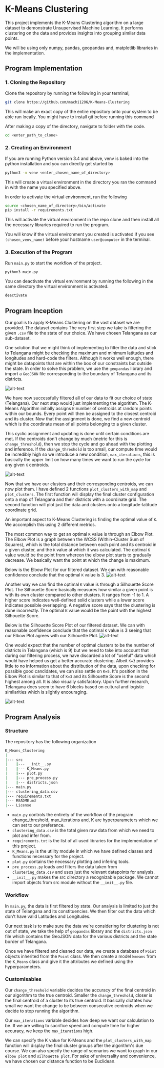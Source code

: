 # K-Means Clustering

This project implements the K-Means Clustering algorithm on a large dataset to demonstrate Unsupervised Machine Learning. It performs clustering on the data and provides insights into grouping similar data points.

We will be using only numpy, pandas, geopandas and, matplotlib libraries in the implementation.
## Program Implementation

### 1. Cloning the Repository
Clone the repository by running the following in your terminal,
```bash
git clone https://github.com/machi1206/K-Means-Clustering
```
This will make an exact copy of the entire repository onto your system to be able run locally. 
You might have to install git before running this command

After making a copy of the directory, navigate to folder with the code.
```bash
cd <enter_path_to_clone>
```

### 2. Creating an Environment
If you are running Python version 3.4 and above, venv is baked into the python installation and you can directly get started by 
```bash
python3 -m venv <enter_chosen_name_of_directory>
```
This will create a virtual environment in the directory you ran the command in with the name you specified above.

In order to activate the virtual environment, run the following
```bash
source <chosen_name_of_directory>/bin/activate
pip install -r requirements.txt
```
This will activate the virtual environment in the repo clone and then install all the necessary libraries required to run the program.

You will know if the virtual environment you created is activated if you see `(chosen_venv_name)` before your hostname `user@computer` in the terminal.

### 3. Execution of the Program
Run `main.py` to start the workflow of the project. 
```bash
python3 main.py
```
You can deactivate the virtual environment by running the following in the same directory the virtual environment is activated.
```bash
deactivate
```

## Program Inception
Our goal is to apply K-Means Clustering on the vast dataset we are provided. The dataset contains The very first step we take is filtering the given `.csv` file to the state of our choice. We have chosen Telangana as our sub-dataset.

One solution that we might think of implementing to filter the data and stick to Telangana might be checking the maximum and minimum latitudes and longitudes and hard-code the filters. Although it works well enough, there might be datapoints that are within the box of our constraints but outside the state. In order to solve this problem, we use the `geopandas` library and import a `GeoJSON` file corresponding to the boundary of Telangana and its districts.

![alt-text](https://github.com/machi1206/K-Means-Clustering/blob/main/plots/Filtered_Dataset.png)

We have now successfully filtered all of our data to fit our choice of state (Telangana). Our next step would just implementing the algorithm. The K-Means Algorithm initially assigns `K` number of centroids at random points within our bounds. Every point will then be assigned to the closest centroid and its cluster. Now that the assignment is done, we find a new centroid which is the coordinate mean of all points belonging to a given cluster.

This cyclic assignment and updating is done until certain conditions are met. If the centroids don't change by much (metric for this is `change_threshold`), then we stop the cycle and go ahead with the plotting and inference. If the `change_threshold` is too small, our compute time would be incredibly high so we introduce a new condition, `max_iterations`, this is basically the upper limit on how many times we want to run the cycle for any given `K` centroids.

![alt-text](https://github.com/machi1206/K-Means-Clustering/blob/main/plots/Flowchart.png)

Now that we have our clusters and their corresponding centroids, we can now plot them. I have defined 2 functions `plot_clusters_with_map` and `plot_clusters`. The first function will display the final cluster configuration onto a map of Telangana and their districts with a coordinate grid. The second function will plot just the data and clusters onto a longitude-latitude coordinate grid.

An important aspect to K-Means Clustering is finding the optimal value of `K`. We accomplish this using 2 different metrics. 

The most common way to get an optimal `K` value is through an Elbow Plot. The Elbow Plot is a graph between the WCSS (Within-Cluster Sum of Squares), which is the total distance between each point and its centroid in a given cluster, and the `K` value at which it was calculated. The optimal `K` value would be the point from whereon the elbow plot starts to gradually decrease. We basically want the point at which the change is maximum.

Below is the Elbow Plot for our filtered dataset. We can with reasonable confidence conclude that the optimal `K` value is 3.
![alt-text](https://github.com/machi1206/K-Means-Clustering/blob/main/plots/Elbow%20Plot.png)

Another way we can find the optimal `K` value is through a Silhouette Score Plot. The Silhouette Score basically measures how similar a given point is with its own cluster compared to other clusters. It ranges from -1 to 1. A higher score indicates well-defined solid clusters while a lower score indicates possible overlapping. A negative score says that the clustering is done incorrectly. The optimal `K` value would be the point with the highest Silhouette Score. 

Below is the Silhouette Score Plot of our filtered dataset. We can with reasonable confidence conclude that the optimal `K` value is 3 seeing that our Elbow Plot agrees with our Silhouette Plot.
![alt-text](https://github.com/machi1206/K-Means-Clustering/blob/main/plots/Silhouette%20Plot.png)

One would expect that the number of optimal clusters to be the number of districts in Telangana (which is 9) but we need to take into account that during our filtering process, we have discarded a lot of "useful" data which would have helped us get a better accurate clustering. Albeit `K=3` provides little to no information about the distribution of the data, upon checking for possible good candidates, we can also settle on `K=5`. It's position in the Elbow Plot is similar to that of `K=3` and its Silhouette Score is the second highest among all. It is also visually satisfactory. Upon further research, Telangana does seem to have 6 blocks based on cultural and logistic similarities which is slightly encouraging.

![alt-text](https://github.com/machi1206/K-Means-Clustering/blob/main/plots/K_equals_5.png)

## Program Analysis
### Structure
The repository has the following organization
```bash
K_Means_Clustering
|
|--- src
|    |--- __init__.py
|    |--- K_Means.py
|    |--- plot.py
|    |--- pre_process.py
|    |--- districts.json
|--- main.py
|--- clustering_data.csv
|--- requirements.txt
|--- README.md
|--- License
```
- `main.py` controls the entirety of the workflow of the program. change_threshold, max_iterations and, K are hyperparameters which we can set to our preferance.
- `clustering_data.csv` is the total given raw data from which we need to plot and infer from.
- `requirements.txt` is the list of all used libraries for the implementation of this project.
- `K_Means.py` is the utility module in which we have defined classes and functions necessary for the project.
- `plot.py` contains the necessary plotting and infering tools.
- `pre_process.py` loads and filters the data taken from `clustering_data.csv` and uses just the relevant datapoints for analysis.
- `__init__.py` makes the src directory a recognizable package. We cannot import objects from src module without the `__init__.py` file.

### Workflow
In `main.py`, the data is first filtered by state. Our analysis is limited to just the state of Telangana and its constituencies. We then filter out the data which don't have valid Latitudes and Longitudes. 

Our next task is to make sure the data we're considering for clustering is not out of state, we take the help of `geopandas` library and the `districts.json` file which contains the GeoJSON data for the various districts and the state border of Telangana.

Once we have filtered and cleaned our data, we create a database of `Point` objects inherited from the `Point` class. We then create a model `kmeans` from the `K_Means` class and give it the attributes we defined using the hyperparameters.

### Customisables
Our `change_threshold` variable decides the accuracy of the final centroid in our algorithm to the true centroid. Smaller the `change_threshold`, closer is the final centroid of a cluster to its true centroid. It basically dictates how small we want the change to be between consecutive centroids when we decide to stop running the algorithm.

Our `max_iterations` variable decides how deep we want our calculation to be. If we are willing to sacrifice speed and compute time for higher accuracy, we keep the `max_iterations` high.

We can specify the K value for K-Means and the `plot_clusters_with_map` function will display the final cluster groups after the algorithm's due course. 
We can also specify the range of scenarios we want to graph in our `elbow plot` and `silhouette plot`. 
For sake of universality and convenience, we have chosen our distance function to be Euclidean.



























